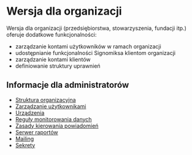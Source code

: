 # Wersja dla organizacji

Wersja dla organizacji (przedsiębiorstwa, stowarzyszenia, fundacji itp.) oferuje dodatkowe funkcjonalności:
- zarządzanie kontami użytkowników w ramach organizacji
- udostępnianie funkcjonalności Signomiksa klientom organizacji
- zarządzanie kontami klientów
- definiowanie struktury uprawnień

## Informacje dla administratorów

- [Struktura organizacyjna](/administration/organization_structure.md)
- [Zarządzanie użytkownikami](/administration/users.md)
- [Urządzenia](/administration/devices.md)
- [Reguły monitorowania danych](/administration/rules.md)
- [Zasady kierowania powiadomień](/administration/notifcation_config.md)
- [Serwer raportów](/features/reports/index.md)
- [Mailing](/administration/mailing.md)
- [Sekrety](/administration/secrets.md)
